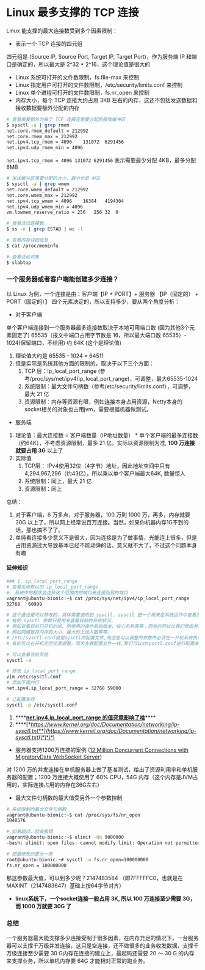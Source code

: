 # Linux 最多支撑的 TCP 连接

Linux 能支撑的最大连接数受到多个因素限制：

* 表示一个 TCP 连接的四元组

四元组是 \(Source IP, Source Port, Target IP, Target Port\)，作为服务端 IP 和端口是确定的，所以最大是 2^32 \* 2^16，这个理论值是很大的

* Linux 系统可打开的文件数限制，fs.file-max 来控制
* Linux 指定用户可打开的文件数限制，/etc/security/limits.conf 来控制
* Linux 单个进程可打开的文件数限制，fs.nr\_open 来控制
* 内存大小，每个 TCP 连接大约占用 3KB 左右的内存，这还不包括发送数据和接收数据要额外分配的内存

```bash
# 查看需要额外为每个 TCP 连接还需要分配的接收缓冲区
$ sysctl -a | grep rmem
net.core.rmem_default = 212992
net.core.rmem_max = 212992
net.ipv4.tcp_rmem = 4096	131072	6291456
net.ipv4.udp_rmem_min = 4096
```

`net.ipv4.tcp_rmem = 4096 131072 6291456` 表示需要最少分配 4KB，最多分配 6MB

```bash
# 发送缓冲区需要分配的大小，最小也是 4KB
$ sysctl -a | grep wmem
net.core.wmem_default = 212992
net.core.wmem_max = 212992
net.ipv4.tcp_wmem = 4096	16384	4194304
net.ipv4.udp_wmem_min = 4096
vm.lowmem_reserve_ratio = 256	256	32	0

# 查看活动连接数
$ ss -n | grep ESTAB | wc -l

# 查看内存详细信息
$ cat /proc/meminfo

# 查看活动对象
$ slabtop
```



### 一个服务器或者客户端能创建多少连接？

以 Linux 为例，一个连接是由：客户端【IP + PORT】+ 服务器 【IP（固定的） + PORT（固定的）】 四个元素决定的，所以支持多少，要从两个角度分析：

* 对于客户端

单个客户端连接到一个服务器最多连接数取决于本地可用端口数 \(因为其他3个元素固定了\) 65535（报文中端口占用字节数是 16，所以最大端口数 65535）- 1024\(保留端口，不给用\) 约 64K \(这个是理论值\)

1. 理论值大约是 65535 - 1024 = 64511
2. 但是实际是系统其他方面的限制的，取决于以下三个方面：
   1. TCP 层：ip\_local\_port\_range \(参考/proc/sys/net/ipv4/ip\_local\_port\_range\)，可调整，最大65535-1024
   2. 系统限制：最大文件句柄数（参考/etc/security/limits.conf），可调整，最大 21 亿
   3. 资源限制：内存等资源有限，例如连接本身占用资源，Netty本身的socket相关的对象也占用jvm，需要根据机器做测试。

* 服务端

1. 理论值：最大连接数 = 客户端数量（IP地址数量） \* 单个客户端的最多连接数（约64K），不考虑资源限制，最多 21 亿，实际以资源限制为准, **100 万连接就要占用 3G** 以上了
2. 实际值
   1. TCP层： IPv4使用32位（4字节）地址，因此地址空间中只有4,294,967,296（约43亿），所以乘以单个客户端最大64K, 数量惊人
   2. 系统限制：同上，最大 21 亿
   3. 资源限制：同上

总结： 

1. 对于客户端，6 万多点，对于服务器，100 万到 1000 万，再多，内存就要 30G 以上了，所以网上经常说百万连接。当然，如果你机器内存1G不到的话，那也搞不了了。 
2. 单纯看连接多少意义不是很大，因为连接是为了做事情，光能连上很多，但是占用资源过大导致基本已经不能动弹的话，意义就不大了，不过这个问题本身有趣

#### 延伸知识

```bash
### 1. ip_local_port_range
# 查看系统默认的 ip_local_port_range
#  系统中的程序会选择这个范围内的端口来连接到目的端口
vagrant@ubuntu-bionic:~$ cat /proc/sys/net/ipv4/ip_local_port_range
32768	60999

# 这个值也是可以修改的，具体需要使用到 sysctl, sysctl 是一个用来在系统运作中查看及调整系统参数的工具。
# 有的 sysctl 参数只是用来查看目前的系统状况，
# 例如查看目前已开机时间、所使用的操作系统版本、核心名称等等；而有的可以让我们修改参数以调整系统运作的行为，
# 例如网络暂存内存的大小、最大的上线人数等等。
# /etc/sysctl.conf就是sysctl的配置文件,而这些可以调整的参数中必须在一开机系统执行其它程序前就设定好，
# 有的可以在开机完后任意调整。同大多数配置文件一样,我们可以对sysctl.conf进行配置来优化系统的性能．

# 可以查看当前系统
sysctl -a

# 修改 ip_local_port_range
vim /etc/sysctl.conf
# 添加下面的行
net.ipv4.ip_local_port_range = 32768 59000

# 让配置生效
sysctl -p /etc/sysctl.conf
```

1. \*\*\*\*[**net.ipv4.ip\_local\_port\_range 的值究竟影响了啥**](https://mozillazg.com/2019/05/linux-what-net.ipv4.ip_local_port_range-effect-or-mean.html)\*\*\*\*
2. \*\*\*\*[**https://www.kernel.org/doc/Documentation/networking/ip-sysctl.txt**](https://www.kernel.org/doc/Documentation/networking/ip-sysctl.txt)\*\*\*\*

* 服务器支持1200万连接的案例 \([12 Million Concurrent Connections with MigratoryData WebSocket Server](https://migratorydata.com/2013/06/20/12-million-concurrent-connections-with-migratorydata-websocket-server/)\)

对 1200 万的并发连接在单机服务器上做了基准测试，给出了资源利用率和单机服务器的配置；1200 万连接大概使用了 60% CPU，54G 内存（这个内存是JVM占用的，实际连接占用的内存在36G左右）

* 最大文件句柄数的最大值受另外一个参数控制

```bash
# 系统限制的最大文件句柄数
vagrant@ubuntu-bionic:~$ cat /proc/sys/fs/nr_open
1048576

# 如果超过，就会报错
vagrant@ubuntu-bionic:~$ ulimit -Hn 9000000
-bash: ulimit: open files: cannot modify limit: Operation not permitted

# 把值修改的更大一些
root@ubuntu-bionic:~# sysctl -w fs.nr_open=100000000
fs.nr_open = 100000000
```

那这参数最大值，可以到多少呢？2147483584 （即7FFFFFC0，也就是在MAXINT（2147483647）基础上按64字节对齐）

* **linux系统下，一个socket连接一般占用 3K, 所以 100 万连接至少需要 3G，而 1000 万就要 30G 了**

### 总结

一个服务器最大能支撑多少连接受制于很多因素，在内存充足的情况下，一台服务器可以支撑千万级并发连接，这只是空连接，还不做很多的业务收发数据，支撑千万级连接至少需要 30 G内存在连接的建立上，最起码还需要 20 ～ 30 G 的内存来支撑业务，所以单机内存要 64G 才能相对正常的跑业务。


